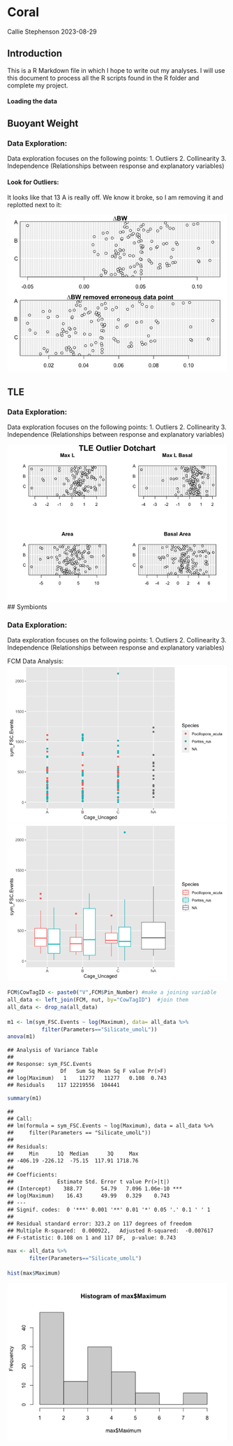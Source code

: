 Coral
================
Callie Stephenson
2023-08-29

## Introduction

This is a R Markdown file in which I hope to write out my analyses. I
will use this document to process all the R scripts found in the R
folder and complete my project.

#### Loading the data

## Buoyant Weight

### Data Exploration:

Data exploration focuses on the following points: 1. Outliers 2.
Collinearity 3. Independence (Relationships between response and
explanatory variables)

#### Look for Outliers:

It looks like that 13 A is really off. We know it broke, so I am
removing it and replotted next to it:

![](analysis_files/figure-gfm/BW%20Outlier%20Plot-1.png)<!-- -->

## TLE

### Data Exploration:

Data exploration focuses on the following points: 1. Outliers 2.
Collinearity 3. Independence (Relationships between response and
explanatory variables)

![](analysis_files/figure-gfm/TLE%20Plot-1.png)<!-- --> \## Symbionts

### Data Exploration:

Data exploration focuses on the following points: 1. Outliers 2.
Collinearity 3. Independence (Relationships between response and
explanatory variables)

FCM Data Analysis:
![](analysis_files/figure-gfm/FCM-1.png)<!-- -->![](analysis_files/figure-gfm/FCM-2.png)<!-- -->

``` r
FCM$CowTagID <- paste0("V",FCM$Pin_Number) #make a joining variable
all_data <- left_join(FCM, nut, by="CowTagID")  #join them
all_data <- drop_na(all_data)

m1 <- lm(sym_FSC.Events ~ log(Maximum), data= all_data %>%
           filter(Parameters=="Silicate_umolL"))
anova(m1)
```

    ## Analysis of Variance Table
    ## 
    ## Response: sym_FSC.Events
    ##               Df   Sum Sq Mean Sq F value Pr(>F)
    ## log(Maximum)   1    11277   11277   0.108  0.743
    ## Residuals    117 12219556  104441

``` r
summary(m1)
```

    ## 
    ## Call:
    ## lm(formula = sym_FSC.Events ~ log(Maximum), data = all_data %>% 
    ##     filter(Parameters == "Silicate_umolL"))
    ## 
    ## Residuals:
    ##     Min      1Q  Median      3Q     Max 
    ## -406.19 -226.12  -75.15  117.91 1718.76 
    ## 
    ## Coefficients:
    ##              Estimate Std. Error t value Pr(>|t|)    
    ## (Intercept)    388.77      54.79   7.096 1.06e-10 ***
    ## log(Maximum)    16.43      49.99   0.329    0.743    
    ## ---
    ## Signif. codes:  0 '***' 0.001 '**' 0.01 '*' 0.05 '.' 0.1 ' ' 1
    ## 
    ## Residual standard error: 323.2 on 117 degrees of freedom
    ## Multiple R-squared:  0.000922,   Adjusted R-squared:  -0.007617 
    ## F-statistic: 0.108 on 1 and 117 DF,  p-value: 0.743

``` r
max <- all_data %>% 
       filter(Parameters=="Silicate_umolL")

hist(max$Maximum)
```

![](analysis_files/figure-gfm/random%20model-1.png)<!-- -->
